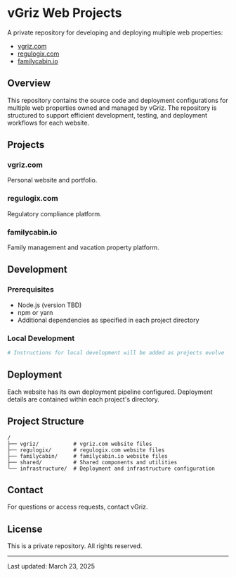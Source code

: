 # vGriz Web Projects

A private repository for developing and deploying multiple web properties:
- [vgriz.com](https://vgriz.com)
- [regulogix.com](https://regulogix.com)
- [familycabin.io](https://familycabin.io)

## Overview

This repository contains the source code and deployment configurations for multiple web properties owned and managed by vGriz. The repository is structured to support efficient development, testing, and deployment workflows for each website.

## Projects

### vgriz.com
Personal website and portfolio.

### regulogix.com
Regulatory compliance platform.

### familycabin.io
Family management and vacation property platform.

## Development

### Prerequisites
- Node.js (version TBD)
- npm or yarn
- Additional dependencies as specified in each project directory

### Local Development
```bash
# Instructions for local development will be added as projects evolve
```

## Deployment

Each website has its own deployment pipeline configured. Deployment details are contained within each project's directory.

## Project Structure

```
/
├── vgriz/           # vgriz.com website files
├── regulogix/       # regulogix.com website files
├── familycabin/     # familycabin.io website files
├── shared/          # Shared components and utilities
└── infrastructure/  # Deployment and infrastructure configuration
```

## Contact

For questions or access requests, contact vGriz.

## License

This is a private repository. All rights reserved.

---

Last updated: March 23, 2025
